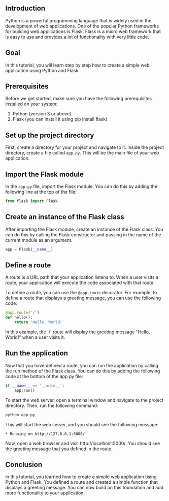 ## Introduction
Python is a powerful programming language that is widely used in the development of web applications. One of the popular Python frameworks for building web applications is Flask. Flask is a micro web framework that is easy to use and provides a lot of functionality with very little code.

## Goal
In this tutorial, you will learn step by step how to create a simple web application using Python and Flask.

## Prerequisites
Before we get started, make sure you have the following prerequisites installed on your system: 

1. Python (version 3 or above)
2. Flask (you can install it using pip install flask)

## Set up the project directory
First, create a directory for your project and navigate to it. Inside the project directory, create a file called `app.py`. This will be the main file of your web application.

## Import the Flask module
In the `app.py` file, import the Flask module. You can do this by adding the following line at the top of the file:

````python
from flask import Flask
````

## Create an instance of the Flask class
After importing the Flask module, create an instance of the Flask class. You can do this by calling the Flask constructor and passing in the name of the current module as an argument.

````python
app = Flask(__name__)
````

## Define a route
A route is a URL path that your application listens to. When a user visits a route, your application will execute the code associated with that route.

To define a route, you can use the `@app.route` decorator. For example, to define a route that displays a greeting message, you can use the following code:

````python
@app.route('/')
def hello():
    return 'Hello, World!'
````

In this example, the '/' route will display the greeting message "Hello, World!" when a user visits it.

## Run the application
Now that you have defined a route, you can run the application by calling the run method of the Flask class. You can do this by adding the following code at the bottom of the app.py file:

````python
if __name__ == '__main__':
    app.run()
````

To start the web server, open a terminal window and navigate to the project directory. Then, run the following command:

````python
python app.py
````

This will start the web server, and you should see the following message:

````commandline
* Running on http://127.0.0.1:5000/
````

Now, open a web browser and visit http://localhost:5000/. You should see the greeting message that you defined in the route.

## Conclusion
In this tutorial, you learned how to create a simple web application using Python and Flask. You defined a route and created a simple function that displays a greeting message. You can now build on this foundation and add more functionality to your application.